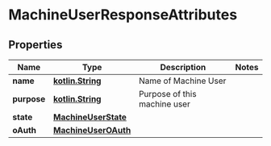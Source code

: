 # MachineUserResponseAttributes

## Properties
Name | Type | Description | Notes
------------ | ------------- | ------------- | -------------
**name** | [**kotlin.String**](.md) | Name of Machine User | 
**purpose** | [**kotlin.String**](.md) | Purpose of this machine user | 
**state** | [**MachineUserState**](MachineUserState.md) |  | 
**oAuth** | [**MachineUserOAuth**](MachineUserOAuth.md) |  | 
